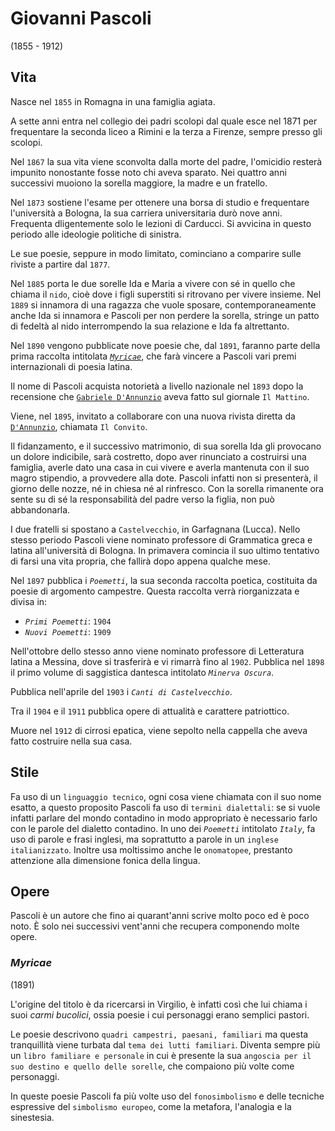 # Giovanni Pascoli
(1855 - 1912)

## Vita

Nasce nel `1855` in Romagna in una famiglia agiata.

A sette anni entra nel collegio dei padri scolopi dal quale esce nel 1871 per frequentare la seconda liceo a Rimini e la terza a Firenze, sempre presso gli scolopi.

Nel `1867` la sua vita viene sconvolta dalla morte del padre, l'omicidio resterà impunito nonostante fosse noto chi aveva sparato. Nei quattro anni successivi muoiono la sorella maggiore, la madre e un fratello.

Nel `1873` sostiene l'esame per ottenere una borsa di studio e frequentare l'università a Bologna, la sua carriera universitaria durò nove anni. Frequenta dligentemente solo le lezioni di Carducci. Si avvicina in questo periodo alle ideologie politiche di sinistra.

Le sue poesie, seppure in modo limitato, cominciano a comparire sulle riviste a partire dal `1877`.

Nel `1885` porta le due sorelle Ida e Maria a vivere con sé in quello che chiama il `nido`, cioè dove i figli superstiti si ritrovano per vivere insieme. Nel `1889` si innamora di una ragazza che vuole sposare, contemporaneamente anche Ida si innamora e Pascoli per non perdere la sorella, stringe un patto di fedeltà al nido interrompendo la sua relazione e Ida fa altrettanto.

Nel `1890` vengono pubblicate nove poesie che, dal `1891`, faranno parte della prima raccolta intitolata *[`Myricae`](#myricae)*, che farà vincere a Pascoli vari premi internazionali di poesia latina.

Il nome di Pascoli acquista notorietà a livello nazionale nel `1893` dopo la recensione che [`Gabriele D'Annunzio`](Gabriele-D-Annunzio.md) aveva fatto sul giornale `Il Mattino`.

Viene, nel `1895`, invitato a collaborare con una nuova rivista diretta da [`D'Annunzio`](Gabriele-D-Annunzio.md), chiamata `Il Convito`.

Il fidanzamento, e il successivo matrimonio, di sua sorella Ida gli provocano un dolore indicibile, sarà costretto, dopo aver rinunciato a costruirsi una famiglia, averle dato una casa in cui vivere e averla mantenuta con il suo magro stipendio, a provvedere alla dote. Pascoli infatti non si presenterà, il giorno delle nozze, né in chiesa né al rinfresco. Con la sorella rimanente ora sente su di sé la responsabilità del padre verso la figlia, non può abbandonarla.

I due fratelli si spostano a `Castelvecchio`, in Garfagnana (Lucca). Nello stesso periodo Pascoli viene nominato professore di Grammatica greca e latina all'università di Bologna. In primavera comincia il suo ultimo tentativo di farsi una vita propria, che fallirà dopo appena qualche mese.

Nel `1897` pubblica i *`Poemetti`*, la sua seconda raccolta poetica, costituita da poesie di argomento campestre. Questa raccolta verrà riorganizzata e divisa in:
- *`Primi Poemetti`*: `1904`
- *`Nuovi Poemetti`*: `1909`

Nell'ottobre dello stesso anno viene nominato professore di Letteratura latina a Messina, dove si trasferirà e vi rimarrà fino al `1902`. Pubblica nel `1898` il primo volume di saggistica dantesca intitolato *`Minerva Oscura`*.

Pubblica nell'aprile del `1903` i *`Canti di Castelvecchio`*.

Tra il `1904` e il `1911` pubblica opere di attualità e carattere patriottico.

Muore nel `1912` di cirrosi epatica, viene sepolto nella cappella che aveva fatto costruire nella sua casa.

## Stile

Fa uso di un `linguaggio tecnico`, ogni cosa viene chiamata con il suo nome esatto, a questo proposito Pascoli fa uso di `termini dialettali`: se si vuole infatti parlare del mondo contadino in modo appropriato è necessario farlo con le parole del dialetto contadino. In uno dei *`Poemetti`* intitolato *`Italy`*, fa uso di parole e frasi inglesi, ma soprattutto a parole in un `inglese italianizzato`. Inoltre usa moltissimo anche le `onomatopee`, prestanto attenzione alla dimensione fonica della lingua.

## Opere

Pascoli è un autore che fino ai quarant'anni scrive molto poco ed è poco noto. È solo nei successivi vent'anni che recupera componendo molte opere.

### *Myricae*
(1891)

L'origine del titolo è da ricercarsi in Virgilio, è infatti così che lui chiama i suoi *carmi bucolici*, ossia poesie i cui personaggi erano semplici pastori.

Le poesie descrivono `quadri campestri, paesani, familiari` ma questa tranquillità viene turbata dal `tema dei lutti familiari`. Diventa sempre più un `libro familiare e personale` in cui è presente la sua `angoscia per il suo destino e quello delle sorelle`, che compaiono più volte come personaggi.

In queste poesie Pascoli fa più volte uso del `fonosimbolismo` e delle tecniche espressive del `simbolismo europeo`, come la metafora, l'analogia e la sinestesia.
